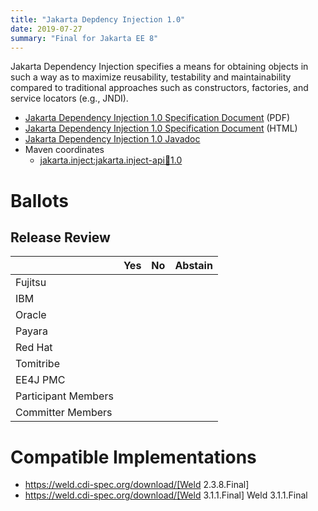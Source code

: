 ```yaml
---
title: "Jakarta Depdency Injection 1.0"
date: 2019-07-27
summary: "Final for Jakarta EE 8"
---
```


Jakarta Dependency Injection specifies a means for obtaining objects in such a way as to maximize reusability, testability and maintainability compared to traditional approaches such as constructors, factories, and service locators (e.g., JNDI).

* [Jakarta Dependency Injection 1.0 Specification Document](./injection-spec-1.0.pdf) (PDF)
* [Jakarta Dependency Injection 1.0 Specification Document](./injection-spec-1.0.html) (HTML)
* [Jakarta Dependency Injection 1.0 Javadoc](./apidocs)
* Maven coordinates
  * [jakarta.inject:jakarta.inject-api:jar:1.0](https://search.maven.org/artifact/jakarta.inject/jakarta.inject-api/1.0/jar)

# Ballots

## Release Review

|                       |  Yes    | No      | Abstain  |
|-----------------------|---------|---------|----------|
|Fujitsu                |         |         |          |
|IBM                    |         |         |          |
|Oracle                 |         |         |          |
|Payara                 |         |         |          |
|Red Hat                |         |         |          |
|Tomitribe              |         |         |          |
|EE4J PMC               |         |         |          |
|Participant Members    |         |         |          |
|Committer Members      |         |         |          |

# Compatible Implementations

* https://weld.cdi-spec.org/download/[Weld 2.3.8.Final]
* https://weld.cdi-spec.org/download/[Weld 3.1.1.Final]
Weld 3.1.1.Final